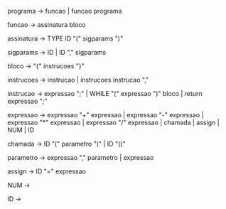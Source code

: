 programa → funcao | 
          funcao programa

funcao → assinatura bloco

assinatura → TYPE ID "(" sigparams ")"

sigparams → ID | 
            ID "," sigparams

bloco → "{" instrucoes "}"

instrucoes → instrucao  | 
       instrucoes instrucao ","

instrucao → expressao ";"  | 
      WHILE "(" expressao ")" bloco | return expressao ";"

expressao → expressao "+" expressao | 
      expressao "-" expressao |
      expressao "*" expressao | 
      expressao "/" expressao |
      chamada | 
      assign | 
      NUM | 
      ID

chamada → ID "(" parametro ")" | 
       ID "()"

parametro → expressao "," parametro | 
         expressao

assign → ID "=" expressao

NUM → <numero inteiro>

ID → <identificador>
